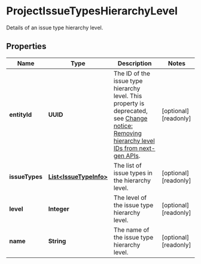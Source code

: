

# ProjectIssueTypesHierarchyLevel

Details of an issue type hierarchy level.

## Properties

| Name | Type | Description | Notes |
|------------ | ------------- | ------------- | -------------|
|**entityId** | **UUID** | The ID of the issue type hierarchy level. This property is deprecated, see [Change notice: Removing hierarchy level IDs from next-gen APIs](https://developer.atlassian.com/cloud/jira/platform/change-notice-removing-hierarchy-level-ids-from-next-gen-apis/). |  [optional] [readonly] |
|**issueTypes** | [**List&lt;IssueTypeInfo&gt;**](IssueTypeInfo.md) | The list of issue types in the hierarchy level. |  [optional] [readonly] |
|**level** | **Integer** | The level of the issue type hierarchy level. |  [optional] [readonly] |
|**name** | **String** | The name of the issue type hierarchy level. |  [optional] [readonly] |



